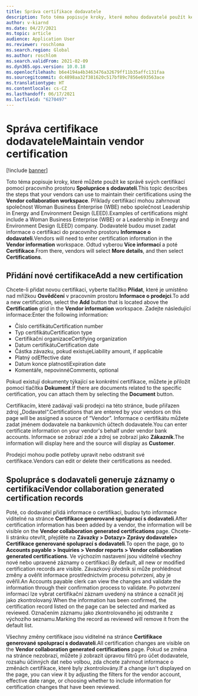 ```yaml
---
title: Správa certifikace dodavatele
description: Toto téma popisuje kroky, které mohou dodavatelé použít ke správě svých certifikací pomocí pracovního prostoru Spolupráce s dodavateli.
author: v-kiarnd
ms.date: 04/27/2021
ms.topic: article
audience: Application User
ms.reviewer: roschloma
ms.search.region: Global
ms.author: roschlom
ms.search.validFrom: 2021-02-09
ms.dyn365.ops.version: 10.0.18
ms.openlocfilehash: b6e4194a4b3463476a32679ff11b35affc131faa
ms.sourcegitcommit: dc4898aa32f381620c517bf89c7856e693563ace
ms.translationtype: HT
ms.contentlocale: cs-CZ
ms.lasthandoff: 06/17/2021
ms.locfileid: "6270497"
---
```

# <a name="maintain-vendor-certification"></a><span data-ttu-id="33a6f-103">Správa certifikace dodavatele</span><span class="sxs-lookup"><span data-stu-id="33a6f-103">Maintain vendor certification</span></span>

[!include [banner](../includes/banner.md)]

<span data-ttu-id="33a6f-104">Toto téma popisuje kroky, které můžete použít ke správě svých certifikací pomocí pracovního prostoru **Spolupráce s dodavateli**.</span><span class="sxs-lookup"><span data-stu-id="33a6f-104">This topic describes the steps that your vendors can use to  maintain their certifications using the **Vendor collaboration workspace**.</span></span> <span data-ttu-id="33a6f-105">Příklady certifikací mohou zahrnovat společnost Woman Business Enterprise (WBE) nebo společnost Leadership in Energy and Environment Design (LEED).</span><span class="sxs-lookup"><span data-stu-id="33a6f-105">Examples of certifications might include a Woman Business Enterprise (WBE) or a Leadership in Energy and Environment Design (LEED) company.</span></span> <span data-ttu-id="33a6f-106">Dodavatelé budou muset zadat informace o certifikaci do pracovního prostoru **Informace o dodavateli**.</span><span class="sxs-lookup"><span data-stu-id="33a6f-106">Vendors will need to enter certification information in the **Vendor information** workspace.</span></span> <span data-ttu-id="33a6f-107">Odtud vyberou **Více informací** a poté **Certifikace**.</span><span class="sxs-lookup"><span data-stu-id="33a6f-107">From there, vendors will select **More details**, and then select **Certifications**.</span></span>

## <a name="add-a-new-certification"></a><span data-ttu-id="33a6f-108">Přidání nové certifikace</span><span class="sxs-lookup"><span data-stu-id="33a6f-108">Add a new certification</span></span>

<span data-ttu-id="33a6f-109">Chcete-li přidat novou certifikaci, vyberte tlačítko **Přidat**, které je umístěno nad mřížkou **Osvědčení** v pracovním prostoru **Informace o prodejci**.</span><span class="sxs-lookup"><span data-stu-id="33a6f-109">To add a new certification, select the **Add** button that is located above the **Certification** grid in the **Vendor information** workspace.</span></span> <span data-ttu-id="33a6f-110">Zadejte následující informace:</span><span class="sxs-lookup"><span data-stu-id="33a6f-110">Enter the following information:</span></span>
 
- <span data-ttu-id="33a6f-111">Číslo certifikátu</span><span class="sxs-lookup"><span data-stu-id="33a6f-111">Certification number</span></span>
- <span data-ttu-id="33a6f-112">Typ certifikátu</span><span class="sxs-lookup"><span data-stu-id="33a6f-112">Certification type</span></span>
- <span data-ttu-id="33a6f-113">Certifikační organizace</span><span class="sxs-lookup"><span data-stu-id="33a6f-113">Certifying organization</span></span> 
- <span data-ttu-id="33a6f-114">Datum certifikátu</span><span class="sxs-lookup"><span data-stu-id="33a6f-114">Certification date</span></span>
- <span data-ttu-id="33a6f-115">Částka závazku, pokud existuje</span><span class="sxs-lookup"><span data-stu-id="33a6f-115">Liability amount, if applicable</span></span>
- <span data-ttu-id="33a6f-116">Platný od</span><span class="sxs-lookup"><span data-stu-id="33a6f-116">Effective date</span></span>
- <span data-ttu-id="33a6f-117">Datum konce platnosti</span><span class="sxs-lookup"><span data-stu-id="33a6f-117">Expiration date</span></span>
- <span data-ttu-id="33a6f-118">Komentáře, nepovinné</span><span class="sxs-lookup"><span data-stu-id="33a6f-118">Comments, optional</span></span>

<span data-ttu-id="33a6f-119">Pokud existují dokumenty týkající se konkrétní certifikace, můžete je přiložit pomocí tlačítka **Dokument**.</span><span class="sxs-lookup"><span data-stu-id="33a6f-119">If there are documents related to the specific certification, you can attach them by selecting the **Document** button.</span></span>

<span data-ttu-id="33a6f-120">Certifikacím, které zadávají vaši prodejci na této stránce, bude přiřazen zdroj „Dodavatel“.</span><span class="sxs-lookup"><span data-stu-id="33a6f-120">Certifications that are entered by your vendors on this page will be assigned a source of “Vendor”.</span></span> <span data-ttu-id="33a6f-121">Informace o certifikátu můžete zadat jménem dodavatele na bankovních účtech dodavatele.</span><span class="sxs-lookup"><span data-stu-id="33a6f-121">You can enter certificate information on your vendor's behalf under vendor bank accounts.</span></span> <span data-ttu-id="33a6f-122">Informace se zobrazí zde a zdroj se zobrazí jako **Zákazník**.</span><span class="sxs-lookup"><span data-stu-id="33a6f-122">The information will display here and the source will display as **Customer**.</span></span>

<span data-ttu-id="33a6f-123">Prodejci mohou podle potřeby upravit nebo odstranit své certifikace.</span><span class="sxs-lookup"><span data-stu-id="33a6f-123">Vendors can edit or delete their certifications as needed.</span></span>

## <a name="vendor-collaboration-generated-certification-records"></a><span data-ttu-id="33a6f-124">Spolupráce s dodavateli generuje záznamy o certifikaci</span><span class="sxs-lookup"><span data-stu-id="33a6f-124">Vendor collaboration generated certification records</span></span> 
 
<span data-ttu-id="33a6f-125">Poté, co dodavatel přidá informace o certifikaci, budou tyto informace viditelné na stránce **Certifikace generované spoluprací s dodavateli**.</span><span class="sxs-lookup"><span data-stu-id="33a6f-125">After certification information has been added by a vendor, the information will be visible on the **Vendor collaboration generated certifications** page.</span></span> <span data-ttu-id="33a6f-126">Chcete-li stránku otevřít, přejděte na **Závazky > Dotazy> Zprávy dodavatele> Certifikace generované spoluprací s dodavateli**.</span><span class="sxs-lookup"><span data-stu-id="33a6f-126">To open the page, go to **Accounts payable > Inquiries > Vendor reports > Vendor collaboration generated certifications**.</span></span> <span data-ttu-id="33a6f-127">Ve výchozím nastavení jsou viditelné všechny nové nebo upravené záznamy o certifikaci.</span><span class="sxs-lookup"><span data-stu-id="33a6f-127">By default, all new or modified certification records are visible.</span></span> <span data-ttu-id="33a6f-128">Závazkový úředník si může prohlédnout změny a ověřit informace prostřednictvím procesu potvrzení, aby je ověřil.</span><span class="sxs-lookup"><span data-stu-id="33a6f-128">An Accounts payable clerk can view the changes and validate the information through their confirmation process to validate.</span></span> <span data-ttu-id="33a6f-129">Po potvrzení informací lze vybrat certifikační záznam uvedený na stránce a označit jej jako zkontrolovaný.</span><span class="sxs-lookup"><span data-stu-id="33a6f-129">When the information has been confirmed, the certification record listed on the page can be selected and marked as reviewed.</span></span> <span data-ttu-id="33a6f-130">Označením záznamu jako zkontrolovaného jej odstraníte z výchozího seznamu.</span><span class="sxs-lookup"><span data-stu-id="33a6f-130">Marking the record as reviewed will remove it from the default list.</span></span>
 
<span data-ttu-id="33a6f-131">Všechny změny certifikace jsou viditelné na stránce **Certifikace generované spoluprací s dodavateli**.</span><span class="sxs-lookup"><span data-stu-id="33a6f-131">All certification changes are visible on the **Vendor collaboration generated certifications** page.</span></span> <span data-ttu-id="33a6f-132">Pokud se změna na stránce nezobrazí, můžete ji zobrazit úpravou filtrů pro účet dodavatele, rozsahu účinných dat nebo volbou, zda chcete zahrnout informace o změnách certifikace, které byly zkontrolovány.</span><span class="sxs-lookup"><span data-stu-id="33a6f-132">If a change isn't displayed on the page, you can view it by adjusting the filters for the vendor account, effective date range, or choosing whether to include information for certification changes that have been reviewed.</span></span> 

